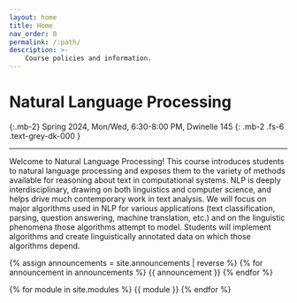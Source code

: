 ```yaml
---
layout: home
title: Home
nav_order: 0
permalink: /:path/
description: >-
    Course policies and information.
---
```


# Natural Language Processing 
{:.mb-2}
Spring 2024, Mon/Wed, 6:30-8:00 PM, Dwinelle 145
{: .mb-2 .fs-6 .text-grey-dk-000 }


---
Welcome to Natural Language Processing!
This course introduces students to natural language processing and exposes them to the variety of methods available for reasoning about text in computational systems. NLP is deeply interdisciplinary, drawing on both linguistics and computer science, and helps drive much contemporary work in text analysis. We will focus on major algorithms used in NLP for various applications (text classification, parsing, question answering, machine translation, etc.) and on the linguistic phenomena those algorithms attempt to model. Students will implement algorithms and create linguistically annotated data on which those algorithms depend.

{% assign announcements = site.announcements | reverse %}
{% for announcement in announcements %}
{{ announcement }}
{% endfor %}

{% for module in site.modules %}
{{ module }}
{% endfor %}
